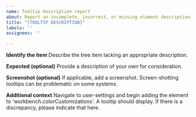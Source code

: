 ```yaml
---
name: Tooltip Description report
about: Report an incomplete, incorrect, or missing element description
title: "[TOOLTIP DESCRIPTION]"
labels: ''
assignees: ''

---
```


**Identify the item**
Describe the tree item lacking an appropriate description.

**Expected (optional)**
Provide a description of your own for consideration.

**Screenshot (optional)**
If applicable, add a screenshot. Screen-shotting tooltips can be problematic on some systems.

**Additional context**
Navigate to user-settings and begin adding the element to 'workbench.colorCustomizations'. A tooltip should display. If there is a discrepancy, please indicate that here.
